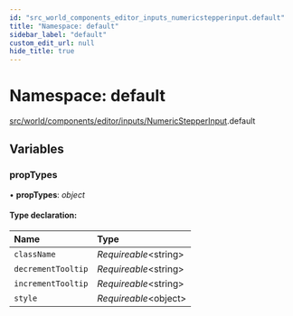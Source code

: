 ```yaml
---
id: "src_world_components_editor_inputs_numericstepperinput.default"
title: "Namespace: default"
sidebar_label: "default"
custom_edit_url: null
hide_title: true
---
```


# Namespace: default

[src/world/components/editor/inputs/NumericStepperInput](src_world_components_editor_inputs_numericstepperinput.md).default

## Variables

### propTypes

• **propTypes**: *object*

#### Type declaration:

Name | Type |
:------ | :------ |
`className` | *Requireable*<string\> |
`decrementTooltip` | *Requireable*<string\> |
`incrementTooltip` | *Requireable*<string\> |
`style` | *Requireable*<object\> |

